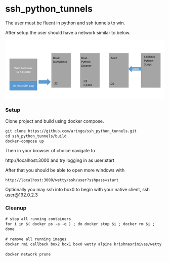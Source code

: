 # ssh_python_tunnels
The user must be fluent in python and ssh tunnels to win.

After setup the user should have a network similar to below.

![Network Diagram](https://github.com/aringo/ssh_python_tunnels/raw/4061f3e0b2241786f697b7df7754745915375018/Setup.jpg "Network Diagram")

### Setup
Clone project and build using docker compose.

```
git clone https://github.com/aringo/ssh_python_tunnels.git
cd ssh_python_tunnels/build    
docker-compose up
```
Then in your browser of choice navigate to 

http://localhost:3000 and try logging in as user:start

After that you should be able to open more windows with
```
http://localhost:3000/wetty/ssh/user?sshpass=start
```

Optionally you may ssh into box0 to begin with your native client, ssh user@192.0.2.3

### Cleanup

```
# stop all running containers
for i in $( docker ps -a -q ) ; do docker stop $i ; docker rm $i ; done

# remove all running images
docker rmi callback box2 box1 box0 wetty alpine krishnasrinivas/wetty

docker network prune
```
